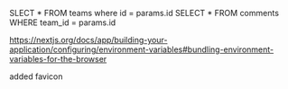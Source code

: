 SLECT * FROM teams where id = params.id
SELECT * FROM comments WHERE team_id = params.id

https://nextjs.org/docs/app/building-your-application/configuring/environment-variables#bundling-environment-variables-for-the-browser


added favicon
